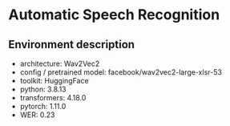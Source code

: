 # Automatic Speech Recognition 
## Environment description


- architecture: Wav2Vec2
- config / pretrained model: facebook/wav2vec2-large-xlsr-53
- toolkit: HuggingFace
- python: 3.8.13
- transformers: 4.18.0
- pytorch: 1.11.0
- WER: 0.23 
